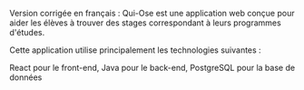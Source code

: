 Version corrigée en français :
Qui-Ose est une application web conçue pour aider les élèves à trouver des stages correspondant à leurs programmes d'études.

Cette application utilise principalement les technologies suivantes :

React pour le front-end,
Java pour le back-end,
PostgreSQL pour la base de données
